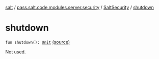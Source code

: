 [salt](../../index.md) / [pass.salt.code.modules.server.security](../index.md) / [SaltSecurity](index.md) / [shutdown](./shutdown.md)

# shutdown

`fun shutdown(): `[`Unit`](https://kotlinlang.org/api/latest/jvm/stdlib/kotlin/-unit/index.html) [(source)](https://github.com/kurbaniec-tgm/salt/tree/master/code/modules/server/security/SaltSecurity.kt#L149)

Not used.

